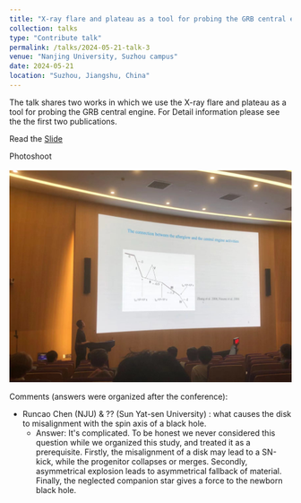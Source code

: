 ```yaml
---
title: "X-ray flare and plateau as a tool for probing the GRB central engine"
collection: talks
type: "Contribute talk"
permalink: /talks/2024-05-21-talk-3
venue: "Nanjing University, Suzhou campus"
date: 2024-05-21
location: "Suzhou, Jiangshu, China"
---
```



The talk shares two works in which we use the X-ray flare and plateau as a tool for probing the GRB central engine. For Detail information please see the the first two publications.

Read the [Slide](http://tianci-zheng.github.io/files/GRB2024-TC_Zheng.pdf)

Photoshoot<br/><br/><img src='/images/GRB2024_talking.jpg'>

Comments (answers were organized after the conference): 
  * Runcao Chen (NJU) & ?? (Sun Yat-sen University) : what causes the disk to misalignment with the spin axis of a black hole.
    * Answer: It's complicated. To be honest we never considered this question while we organized this study, and treated it as a prerequisite.  Firstly, the misalignment of a disk may lead to a SN-kick, while the progenitor collapses or merges. Secondly, asymmetrical explosion leads to asymmetrical fallback of material. Finally, the neglected companion star gives a force to the newborn black hole.
